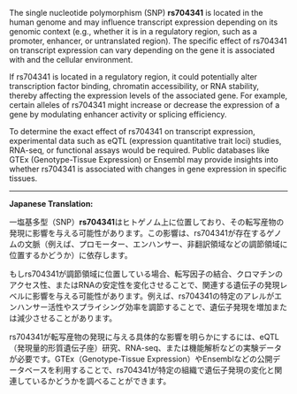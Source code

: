 The single nucleotide polymorphism (SNP) **rs704341** is located in the human genome and may influence transcript expression depending on its genomic context (e.g., whether it is in a regulatory region, such as a promoter, enhancer, or untranslated region). The specific effect of rs704341 on transcript expression can vary depending on the gene it is associated with and the cellular environment.

If rs704341 is located in a regulatory region, it could potentially alter transcription factor binding, chromatin accessibility, or RNA stability, thereby affecting the expression levels of the associated gene. For example, certain alleles of rs704341 might increase or decrease the expression of a gene by modulating enhancer activity or splicing efficiency.

To determine the exact effect of rs704341 on transcript expression, experimental data such as eQTL (expression quantitative trait loci) studies, RNA-seq, or functional assays would be required. Public databases like GTEx (Genotype-Tissue Expression) or Ensembl may provide insights into whether rs704341 is associated with changes in gene expression in specific tissues.

---

**Japanese Translation:**

一塩基多型（SNP）**rs704341**はヒトゲノム上に位置しており、その転写産物の発現に影響を与える可能性があります。この影響は、rs704341が存在するゲノムの文脈（例えば、プロモーター、エンハンサー、非翻訳領域などの調節領域に位置するかどうか）に依存します。

もしrs704341が調節領域に位置している場合、転写因子の結合、クロマチンのアクセス性、またはRNAの安定性を変化させることで、関連する遺伝子の発現レベルに影響を与える可能性があります。例えば、rs704341の特定のアレルがエンハンサー活性やスプライシング効率を調節することで、遺伝子発現を増加または減少させることがあります。

rs704341が転写産物の発現に与える具体的な影響を明らかにするには、eQTL（発現量的形質遺伝子座）研究、RNA-seq、または機能解析などの実験データが必要です。GTEx（Genotype-Tissue Expression）やEnsemblなどの公開データベースを利用することで、rs704341が特定の組織で遺伝子発現の変化と関連しているかどうかを調べることができます。